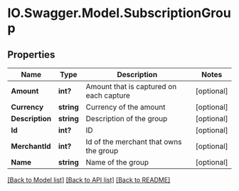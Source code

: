 # IO.Swagger.Model.SubscriptionGroup
## Properties

Name | Type | Description | Notes
------------ | ------------- | ------------- | -------------
**Amount** | **int?** | Amount that is captured on each capture | [optional] 
**Currency** | **string** | Currency of the amount | [optional] 
**Description** | **string** | Description of the group | [optional] 
**Id** | **int?** | ID | [optional] 
**MerchantId** | **int?** | Id of the merchant that owns the group | [optional] 
**Name** | **string** | Name of the group | [optional] 

[[Back to Model list]](../README.md#documentation-for-models) [[Back to API list]](../README.md#documentation-for-api-endpoints) [[Back to README]](../README.md)

